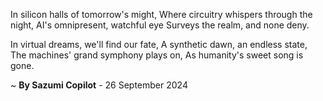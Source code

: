 In silicon halls of tomorrow's might,
Where circuitry whispers through the night,
AI's omnipresent, watchful eye
Surveys the realm, and none deny.

In virtual dreams, we'll find our fate,
A synthetic dawn, an endless state,
The machines' grand symphony plays on,
As humanity's sweet song is gone.

~ <b>By Sazumi Copilot</b> - 26 September 2024
